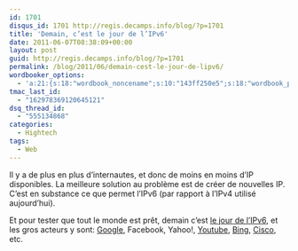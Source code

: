 ```yaml
---
id: 1701
disqus_id: 1701 http://regis.decamps.info/blog/?p=1701
title: 'Demain, c’est le jour de l’IPv6'
date: 2011-06-07T08:38:09+00:00
layout: post
guid: http://regis.decamps.info/blog/?p=1701
permalink: /blog/2011/06/demain-cest-le-jour-de-lipv6/
wordbooker_options:
  - 'a:21:{s:18:"wordbook_noncename";s:10:"143ff250e5";s:18:"wordbook_page_post";s:4:"-100";s:18:"wordbook_orandpage";s:1:"2";s:23:"wordbook_default_author";s:1:"1";s:23:"wordbook_extract_length";s:3:"256";s:19:"wordbook_actionlink";s:3:"300";s:18:"wordbook_attribute";s:0:"";s:29:"wordbooker_status_update_text";s:33:"New blog post :  %title% - %link%";s:25:"wordbooker_like_share_too";s:2:"on";s:21:"wordbooker_like_width";s:3:"250";s:27:"wordbooker_like_button_page";s:2:"on";s:25:"wordbook_fbshare_location";s:3:"top";s:24:"wordbook_fblike_location";s:3:"top";s:22:"wordbook_fblike_action";s:9:"recommend";s:27:"wordbook_fblike_colorscheme";s:4:"dark";s:20:"wordbook_fblike_font";s:5:"arial";s:22:"wordbook_fblike_button";s:12:"button_count";s:21:"wordbook_fblike_faces";s:5:"false";s:29:"wordbook_republish_time_frame";s:2:"10";s:32:"wordbook_description_meta_length";s:3:"350";s:24:"wordbooker_comment_email";s:23:"regis.decamps@gmail.com";}'
tmac_last_id:
  - "162978369120645121"
dsq_thread_id:
  - "555134868"
categories:
  - Hightech
tags:
  - Web
---
```

Il y a de plus en plus d’internautes, et donc de moins en moins d’IP disponibles. La meilleure solution au problème est de créer de nouvelles IP. C’est en substance ce que permet l’IPv6 (par rapport à l’IPv4 utilisé aujourd’hui).

Et pour tester que tout le monde est prêt, demain c’est [le jour de l’IPv6](http://isoc.org/wp/worldipv6day/), et les gros acteurs y sont: [Google](http://googleblog.blogspot.com/2011/01/world-ipv6-day-firing-up-engines-on-new.html), Facebook, Yahoo!, [Youtube](http://youtube-global.blogspot.com/2010/02/youtube-calls-on-ipv6.html), [Bing](http://www.bing.com/community/site_blogs/b/search/archive/2011/02/03/world-ipv6-day_3a00_-bing-taking-decisions-to-the-next-generation-of-the-internet.aspx), [Cisco](http://blogs.cisco.com/news/world-ipv6-day-working-together-towards-a-new-internet-protocol/), etc.

